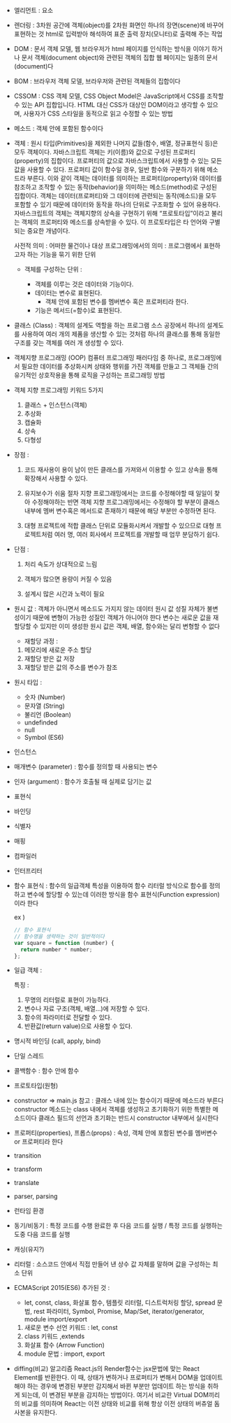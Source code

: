 - 엘리먼트 :
  요소

- 렌더링 :
  3차원 공간에 객체(object)를 2차원 화면인 하나의 장면(scene)에 바꾸어 표현하는 것
  html로 입력받아 해석하여 표준 출력 장치(모니터)로 출력해 주는 작업

- DOM :
  문서 객체 모델, 웹 브라우저가 html 페이지를 인식하는 방식을 이야기 하거나 문서 객체(document object)와 관련된 객체의 집합
  웹 페이지는 일종의 문서(document)다

- BOM :
  브라우저 객체 모델, 브라우저와 관련된 객체들의 집합이다

- CSSOM :
  CSS 객체 모델, CSS Object Model은 JavaScript에서 CSS를 조작할 수 있는 API 집합입니다. HTML 대신 CSS가 대상인 DOM이라고 생각할 수 있으며, 사용자가 CSS 스타일을 동적으로 읽고 수정할 수 있는 방법

- 메소드 :
  객체 안에 포함된 함수이다

- 객체 :
  원시 타입(Primitives)을 제외한 나머지 값들(함수, 배열, 정규표현식 등)은 모두 객체이다.
  자바스크립트 객체는 키(이름)와 값으로 구성된 프로퍼티(property)의 집합이다. 프로퍼티의 값으로 자바스크립트에서 사용할 수 있는 모든 값을 사용할 수 있다. 프로퍼티 값이 함수일 경우, 일반 함수와 구분하기 위해 메소드라 부른다.
  이와 같이 객체는 데이터를 의미하는 프로퍼티(property)와 데이터를 참조하고 조작할 수 있는 동작(behavior)을 의미하는 메소드(method)로 구성된 집합이다. 객체는 데이터(프로퍼티)와 그 데이터에 관련되는 동작(메소드)을 모두 포함할 수 있기 때문에 데이터와 동작을 하나의 단위로 구조화할 수 있어 유용하다.
  자바스크립트의 객체는 객체지향의 상속을 구현하기 위해 “프로토타입”이라고 불리는 객체의 프로퍼티와 메소드를 상속받을 수 있다. 이 프로토타입은 타 언어와 구별되는 중요한 개념이다.

  사전적 의미 : 어떠한 물건이나 대상
  프로그래밍에서의 의미 : 프로그램에서 표현하고자 하는 기능을 묶기 위한 단위

  - 객체를 구성하는 단위 :

    - 객체를 이루는 것은 데이터와 기능이다.
    - 데이터는 변수로 표현된다.
      - 객체 안에 포함된 변수를 멤버변수 혹은 프로퍼티라 한다.
    - 기능은 메서드(=함수)로 표현된다.

- 클래스 (Class) :
  객체의 설계도 역할을 하는 프로그램 소스
  공장에서 하나의 설계도를 사용하여 여러 개의 제품을 생산할 수 있는 것처럼 하나의 클래스를 통해 동일한 구조를 갖는 객체를 여러 개 생성할 수 있다.

- 객체지향 프로그래밍 (OOP)
  컴퓨터 프로그래밍 패러다임 중 하나로, 프로그래밍에서 필요한 데이터를 추상화시켜 상태와 행위를 가진 객체를 만들고 그 객체들 간의 유기적인 상호작용을 통해 로직을 구성하는 프로그래밍 방법

- 객체 지향 프로그래밍 키워드 5가지

  1. 클래스 + 인스턴스(객체)
  2. 추상화
  3. 캡슐화
  4. 상속
  5. 다형성

- 장점 :

  1. 코드 재사용이 용이
     남이 만든 클래스를 가져와서 이용할 수 있고 상속을 통해 확장해서 사용할 수 있다.

  2. 유지보수가 쉬움
     절차 지향 프로그래밍에서는 코드를 수정해야할 때 일일이 찾아 수정해야하는 반면 객체 지향 프로그래밍에서는 수정해야 할 부분이 클래스 내부에 멤버 변수혹은 메서드로 존재하기 때문에 해당 부분만 수정하면 된다.

  3. 대형 프로젝트에 적합
     클래스 단위로 모듈화시켜서 개발할 수 있으므로 대형 프로젝트처럼 여러 명, 여러 회사에서 프로젝트를 개발할 때 업무 분담하기 쉽다.

- 단점 :

  1. 처리 속도가 상대적으로 느림

  2. 객체가 많으면 용량이 커질 수 있음

  3. 설계시 많은 시간과 노력이 필요

- 원시 값 :
  객체가 아니면서 메소드도 가지지 않는 데이터
  원시 값 성질 자체가 불변성이기 때문에 변형이 가능한 성질인 객체가 아니어야 한다
  변수는 새로운 값을 재할당할 수 있지만 이미 생성한 원시 값은 객체, 배열, 함수와는 달리 변형할 수 없다

  - 재할당 과정 :

  1. 메모리에 새로운 주소 할당
  2. 재할당 받은 값 저장
  3. 재할당 받은 값의 주소를 변수가 참조

- 원시 타입 :

  - 숫자 (Number)
  - 문자열 (String)
  - 불리언 (Boolean)
  - undefinded
  - null
  - Symbol (ES6)

- 인스턴스

- 매개변수 (parameter) :
  함수를 정의할 때 사용되는 변수

- 인자 (argument) :
  함수가 호출될 때 실제로 담기는 값

- 표현식

- 바인딩

- 식별자

- 매핑

- 컴파일러

- 인터프리터

- 함수 표현식 :
  함수의 일급객체 특성을 이용하여 함수 리터럴 방식으로 함수를 정의하고 변수에 할당할 수 있는데 이러한 방식을 함수 표현식(Function expression)이라 한다

  ex )

  ```javascript
  // 함수 표현식
  // 함수명을 생략하는 것이 일반적이다
  var square = function (number) {
    return number * number;
  };
  ```

- 일급 객체 :

  특징 :

  1. 무명의 리터럴로 표현이 가능하다.
  2. 변수나 자료 구조(객체, 배열…)에 저장할 수 있다.
  3. 함수의 파라미터로 전달할 수 있다.
  4. 반환값(return value)으로 사용할 수 있다.

- 명시적 바인딩 (call, apply, bind)

- 단일 스레드

- 콜백함수 :
  함수 안에 함수

- 프로토타입(원형)

- constructor => main.js 참고 :
  클래스 내에 있는 함수이기 때문에 메소드라 부른다
  constructor 메소드는 class 내에서 객체를 생성하고 초기화하기 위한 특별한 메소드이다
  클래스 필드의 선언과 초기화는 반드시 constructor 내부에서 실시한다

- 프로퍼티(properties), 프롭스(props) :
  속성, 객체 안에 포함된 변수를 멤버변수 or 프로퍼티라 한다

- transition

- transform

- translate

- parser, parsing

- 런타임 환경

- 동기/비동기 :
  특정 코드를 수행 완료한 후 다음 코드를 실행 /
  특정 코드를 실행하는 도중 다음 코드를 실행

- 캐싱(유지?)

- 리터럴 :
  소스코드 안에서 직접 만들어 낸 상수 값 자체를 말하며 값을 구성하는 최소 단위

- ECMAScript 2015(ES6) 추가된 것 :

  - let, const, class, 화살표 함수, 템플릿 리터럴, 디스트럭처링 할당, spread 문법, rest 파라미터, Symbol, Promise, Map/Set, iterator/generator, module import/export

  1. 새로운 변수 선언 키워드 : let, const
  2. class 키워드 ,extends
  3. 화살표 함수 (Arrow Function)
  4. module 문법 : import, export

- diffing(비교) 알고리즘
  React.js의 Render함수는 jsx문법에 맞는 React Element를 반환한다. 이 때, 상태가 변하거나 프로퍼티가 변해서 DOM을 업데이트해야 하는 경우에 변경된 부분만 감지해서 바뀐 부분만 업데이트 하는 방식을 취하게 되는데, 이 변경된 부분을 감지하는 방법이다. 여기서 비교란 Virtual DOM끼리의 비교를 의미하며 React는 이전 상태와 비교를 위해 항상 이전 상태의 버츄얼 돔 사본을 유지한다.
